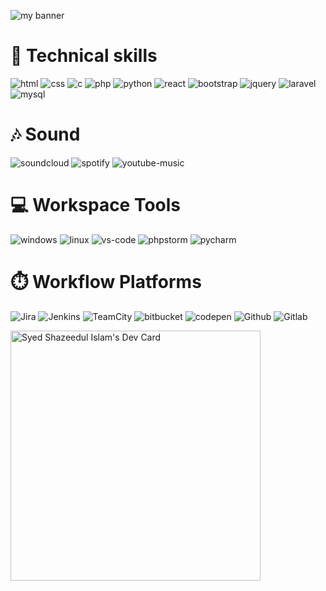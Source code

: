 <p align=”center”>
<img src="https://user-images.githubusercontent.com/85868041/222903830-fef1f609-ce01-4108-8600-5a7508f0bcee.png" alt="my banner">
</p>

<h1>💼 Technical skills</h1>
<p>
  <img alt="html" src="https://img.shields.io/badge/HTML-239120?style=for-the-badge&logo=html5&logoColor=white"/>
  <img alt="css" src="https://img.shields.io/badge/CSS-239120?&style=for-the-badge&logo=css3&logoColor=white"/>
  <img alt="c" src="https://img.shields.io/badge/C-00599C?style=for-the-badge&logo=c&logoColor=white"/>
  <img alt="php" src="https://img.shields.io/badge/PHP-777BB4?style=for-the-badge&logo=php&logoColor=white"/>
  <img alt="python" src="https://img.shields.io/badge/Python-3776AB?style=for-the-badge&logo=python&logoColor=white"/>
  <img alt="react" src="https://img.shields.io/badge/React-20232A?style=for-the-badge&logo=react&logoColor=61DAFB"/>
  <img alt="bootstrap" src="https://img.shields.io/badge/Bootstrap-563D7C?style=for-the-badge&logo=bootstrap&logoColor=white"/>
  <img alt="jquery" src="https://img.shields.io/badge/jQuery-0769AD?style=for-the-badge&logo=jquery&logoColor=white"/>
  <img alt="laravel" src="https://img.shields.io/badge/Laravel-FF2D20?style=for-the-badge&logo=laravel&logoColor=white"/>
  <img alt="mysql" src="https://img.shields.io/badge/MySQL-00000F?style=for-the-badge&logo=mysql&logoColor=white"/>
<p/>

<h1>🎶 Sound</h1>
<p>
  <img alt="soundcloud" src="https://img.shields.io/badge/SoundCloud-FF3300?style=for-the-badge&logo=soundcloud&logoColor=white"/>
  <img alt="spotify" src="https://img.shields.io/badge/Spotify-1ED760?&style=for-the-badge&logo=spotify&logoColor=white"/>
  <img alt="youtube-music" src="https://img.shields.io/badge/YouTube_Music-FF0000?style=for-the-badge&logo=youtube-music&logoColor=white"/>
</p>


<h1>💻 Workspace Tools</h1>
<p>
  <img alt="windows" src="https://img.shields.io/badge/Windows-0078D6?style=for-the-badge&logo=windows&logoColor=white"/>
  <img alt="linux" src="https://img.shields.io/badge/Linux-FCC624?style=for-the-badge&logo=linux&logoColor=black"/>
  <img alt="vs-code" src="https://img.shields.io/badge/Visual_Studio_Code-0078D4?style=for-the-badge&logo=visual%20studio%20code&logoColor=white"/>
  <img alt="phpstorm" src="http://img.shields.io/badge/-PHPStorm-181717?style=for-the-badge&logo=phpstorm&logoColor=white"/>
  <img alt="pycharm" src="https://img.shields.io/badge/PyCharm-000000.svg?&style=for-the-badge&logo=PyCharm&logoColor=white"/>
</p>

<h1>⏱️ Workflow Platforms</h1>
<p>
  <img alt="Jira" src="https://img.shields.io/badge/Jira-0052CC?style=for-the-badge&logo=Jira&logoColor=white"/>
  <img alt="Jenkins" src="https://img.shields.io/badge/Jenkins-D24939?style=for-the-badge&logo=Jenkins&logoColor=white"/>
  <img alt="TeamCity" src="https://img.shields.io/badge/TeamCity-000000?style=for-the-badge&logo=TeamCity&logoColor=white"/>
  <img alt="bitbucket" src="https://img.shields.io/badge/Bitbucket-0747a6?style=for-the-badge&logo=bitbucket&logoColor=white"/>
  <img alt="codepen" src="https://img.shields.io/badge/Codepen-000000?style=for-the-badge&logo=codepen&logoColor=white"/>
  <img alt="Github" src="https://img.shields.io/badge/GitHub-100000?style=for-the-badge&logo=github&logoColor=white"/>
  <img alt="Gitlab" src="https://img.shields.io/badge/GitLab-330F63?style=for-the-badge&logo=gitlab&logoColor=white"/>
</p>
<a href="https://app.daily.dev/shazeedul"><img src="https://api.daily.dev/devcards/67bd804901ab43aabd0fcd77a784f526.png?r=t7x" width="400" alt="Syed Shazeedul Islam's Dev Card"/></a>

